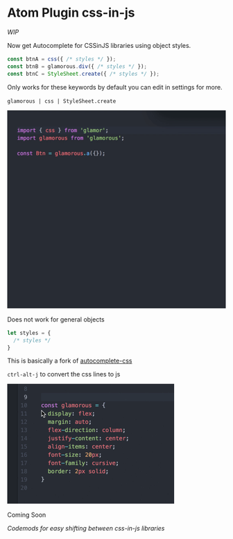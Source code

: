 # Atom Plugin css-in-js

*WIP*

Now get Autocomplete for CSSinJS libraries using object styles.

```js
const btnA = css({ /* styles */ });
const btnB = glamorous.div({ /* styles */ });
const btnC = StyleSheet.create({ /* styles */ });
```
Only works for these keywords by default you can edit in settings for more.

`glamorous | css | StyleSheet.create`

![Autocomplete](./cssinjs.gif)

Does not work for general objects
```js
let styles = {
  /* styles */
}
```
This is basically a fork of [autocomplete-css](https://github.com/atom/autocomplete-css)

`ctrl-alt-j` to convert the css lines to js

![Example](./example.gif)

Coming Soon

*Codemods for easy shifting between css-in-js libraries*
